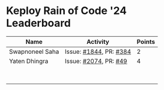 # Keploy Rain of Code '24 Leaderboard

| Name            | Activity                                                                                                          | Points |
| --------------- | ----------------------------------------------------------------------------------------------------------------- | ------ |
| Swapnoneel Saha | Issue: [#1844](https://github.com/keploy/keploy/issues/1844), PR: [#384](https://github.com/keploy/docs/pull/384) | 2      |
| Yaten Dhingra                | Issue: [#2074](https://github.com/keploy/keploy/issues/2074), PR: [#49](https://github.com/keploy/website/pull/49) |    4    |
|                 |                                                                                                                   |        |
|                 |                                                                                                                   |        |
|                 |                                                                                                                   |        |
|                 |                                                                                                                   |        |
|                 |                                                                                                                   |        |
|                 |                                                                                                                   |        |
|                 |                                                                                                                   |        |
|                 |                                                                                                                   |        |
